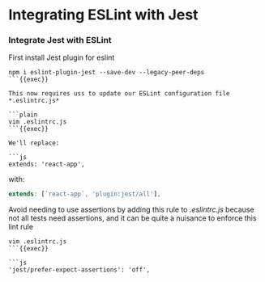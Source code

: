 # Integrating ESLint with Jest

### Integrate Jest with ESLint

First install Jest plugin for eslint

```plain
npm i eslint-plugin-jest --save-dev --legacy-peer-deps
```{{exec}}

This now requires uss to update our ESLint configuration file *.eslintrc.js*

```plain
vim .eslintrc.js
```{{exec}}

We'll replace:

```js
extends: 'react-app',
```
with: 

```js
extends: [`react-app`, 'plugin:jest/all'],
```

Avoid needing to use assertions by adding this rule to *.eslintrc.js* because not all tests need assertions, and it can be quite a nuisance to enforce this lint rule

```plain
vim .eslintrc.js
```{{exec}}

```js
'jest/prefer-expect-assertions': 'off',
```

